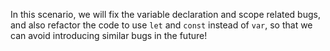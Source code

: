 In this scenario, we will fix the variable declaration and scope related bugs, and also refactor the code to use `let` and `const` instead of `var`, so that we can avoid introducing similar bugs in the future!